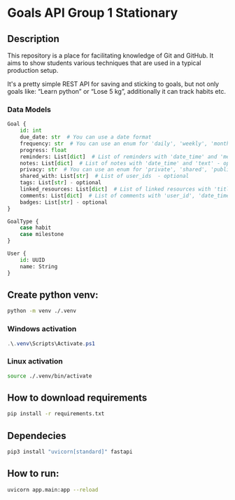 # Goals API Group 1 Stationary

## Description

This repository is a place for facilitating knowledge of Git and GitHub. It aims to show students various techniques that are used in a typical production setup. 

It's a pretty simple REST API for saving and sticking to goals, but not only goals like: “Learn python” or “Lose 5 kg”, additionally it can track habits etc. 

### Data Models

```python
Goal { 
    id: int
    due_date: str  # You can use a date format
    frequency: str  # You can use an enum for 'daily', 'weekly', 'monthly'
    progress: float
    reminders: List[dict]  # List of reminders with 'date_time' and 'message' - optional
    notes: List[dict]  # List of notes with 'date_time' and 'text' - optional
    privacy: str  # You can use an enum for 'private', 'shared', 'public' - optional
    shared_with: List[str]  # List of user_ids  - optional
    tags: List[str] - optional
    linked_resources: List[dict]  # List of linked resources with 'title' and 'url'  - optional
    comments: List[dict]  # List of comments with 'user_id', 'date_time', and 'text' - optional
    badges: List[str] - optional
}

GoalType { 
    case habit
    case milestone
}

User {
    id: UUID
    name: String
}
```

## Create python venv:

```bash
python -m venv ./.venv
```

### Windows activation

```powershell
.\.venv\Scripts\Activate.ps1
```

### Linux activation

```bash
source ./.venv/bin/activate
```

## How to download requirements

```bash
pip install -r requirements.txt
```

## Dependecies

```bash 
pip3 install "uvicorn[standard]" fastapi
```

## How to run: 

```bash
uvicorn app.main:app --reload
```
